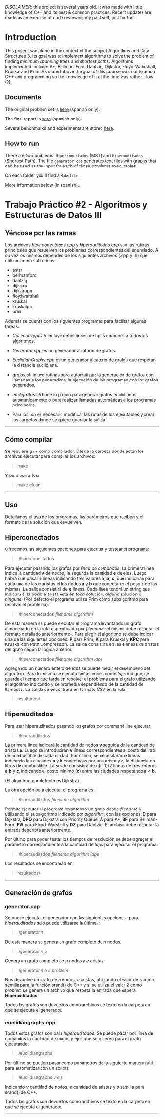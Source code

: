 _DISCLAIMER_: this project is several years old. It was made with little knowledge of C++ and its best & common practices. Recent updates are made as an exercise of code reviewing my past self, just for fun.

# Introduction

This project was done in the context of the subject Algorithms and Data Structures 3. Its goal was to implement algorithms to solve the problem of finding _minimum spanning trees_ and _shortest paths_. Algorithms implemented include: A*, Bellman-Ford, Dantzig, Dijkstra, Floyd-Wahrshall, Kruskal and Prim. As stated above the goal of this course was not to teach C++ and programming so the knowledge of it at the time was rather... low (?).

## Documents

The original problem set is [here](docs/Enunciado.pdf) (spanish only).

The final report is [here](docs/Informe.pdf) (spanish only).

Several benchmarks and experiments are stored [here](experiments/).

## How to run

There are two problems: ```Hiperconectados``` (MST) and ``Hiperauditados`` (Shortest Path). The file ```generator.cpp``` generates text files with graphs that can be used as the input for each of those problems executables.

On each folder you'll find a ``Makefile``.

More information below (in spanish)...

# Trabajo Práctico #2 - Algoritmos y Estructuras de Datos III

## Yéndose por las ramas

Los archivos *hiperconectados.cpp* y *hiperauditados.cpp* son las rutinas principales que resuelven los problemas correspondientes del enunciado. A su vez los mismos dependen de los siguientes archivos (.cpp y .h) que utilizan como subrutinas:

- astar
- bellmanford
- dantzig
- dijkstra
- dijkstrapq
- floydwarshall
- kruskal
- kruskalpc
- prim

Además se cuenta con los siguientes programas para facilitar algunas tareas:

- *CommonTypes.h* incluye definiciones de tipos comunes a todos los algoritmos.

- *Generator.cpp* es un generador aleatorio de grafos.

- *EuclidianGraphs.cpp* es un generador aleatorio de grafos que respetan la distancia euclidiana.

- *grafos.sh* inluye rutinas para automatizar: la generación de grafos con llamadas a los generador y la ejecución de los programas con los grafos generados.

- *eucligrafos.sh* hace lo propio para generar grafos euclidianos automáticamente o para realizar llamadas automáticas a los programas principales.

- Para los *.sh* es necesario modificar las rutas de los ejecutables y crear las carpetas donde se quiere guardar la salida.

---

## Cómo compilar

Se requiere *g++* como compilador. Desde la carpeta donde están los archivos ejecutar para compilar los archivos:

> make

Y para borrarlos:

> make clean

---

## Uso

Detallamos el uso de los programas, los parámetros que reciben y el formato de la solución que devuelven.

## Hiperconectados

Ofrecemos las siguientes opciones para ejecutar y testear el programa:

> ./hiperconectados

Para ejecutar pasando los grafos por *línea de comandos*. La primera línea indica la cantidad **v** de nodos, la segunda la cantidad **e** de ejes. Luego habrá que pasar **e** líneas indicando tres valores **a**, **b**, **c**, que indicarán para cada una de las **e** aristas el los nodos **a** y **b** que conectan y el peso **c** de las mismas. La salida consistirá de **e** líneas. Cada linea tendrá un string que indicará si la posible arista está en *toda* solución, *alguna* solución o *ninguna*. (Por defecto el programa utiliza Prim como subalgoritmo para resolver el problema).

> ./hiperconectados *filename* *algorithm*

De esta manera se puede ejecutar el programa levantando un grafo almacenado en la ruta especificada por *filename* -el mismo debe respetar el formato detallado anteriormente-. Para elegir el algoritmo se debe indicar una de las siguientes opciones: **P** para Prim, **K** para Kruskal y **KPC** para Kruskal con Path Compression. La salida consistira en las **e** líneas de aristas del grafo según la lógica anterior.

> ./hiperconectados *filename* *algorithm* *laps*

Agregando un número entero de *laps* se puede medir el desempeño del algoritmo. Para lo mismo se ejecuta tantas veces como *laps* indique, se guarda el tiempo que tarda en resolver el problema para el grafo utilizando el algoritmo indicando y se promedia dependiendo de la cantidad de llamadas. La salida se encontrará en formato CSV en la ruta:

> resultados/

## Hiperauditados

Para usar hiperauditados pasando los grafos por command line ejecutar:

> ./hiperauditados

La primera línea indicará la cantidad de nodos **v** seguida de la cantidad de aristas **e**. Luego se introducirán **v** líneas correspondientes al costo del litro de combustible de cada ciudad. Por último, se necesitarán **e** líneas indicando las ciudades **a** y **b** conectadas por una arista y **c**, la distancia en litros de combustible. La *salida* consistirá de n(n-1)/2 líneas de tres enteros **a** **b** y **c**, indicando el costo mínimo (**c**) entre las ciudades respetando **a** < **b**. 

(El algoritmo por defecto es Dijkstra)

La otra opción para ejecutar el programa es:

> ./hiperauditados *filename* *algorithm*

Permite ejecutar el programa levantando un grafo desde *filename* y utilizando el subalgoritmo indicado por *algorithm*, con las opciones: **D** para Dijkstra, **DPQ** para Dijkstra con Priority Queue, **A** para A*, **BF** para Bellman-Ford, **FW** para Floyd-Warshall y **DZ** para Dantzig. El archivo debe respetar la entrada descripta anteriormente.

Por último para poder testar los tiempos de resolución se debe agregar el parámetro correspondiente a la cantidad de *laps* para ejecutar el programa:

> ./hiperauditados *filename* *algorithm* *laps*

Los resultados se encontrarán en:

> resultados/

---
## Generación de grafos

### generator.cpp

Se puede ejecutar el generador con las siguientes opciones -para *hiperauditados* solo puede utilizarse la última-:

> ./generator *n*

De esta manera se genera un grafo completo de *n* nodos.

> ./generator *n* *e*

Genera un grafo completo de *n* nodos y *e* aristas.

> ./generator *n* *e* *s* *problem*

Nos devuelve un grafo de *n* nodos, *e* aristas, utilizando el valor de *s* como semilla para la función srand() de C++ y si se utiliza el valor 2 como *problem* se genera un archivo que respeta la entrada que espera **Hiperauditados**.

Todos los grafos son devueltos como archivos de texto en la carpeta en que se ejecuta el generador.

### euclidiangraphs.cpp

Todos estos grafos son para *hiperauditados*. Se puede pasar por línea de comandos la cantidad de nodos y ejes que se quieren para el grafo ejecutando:

> ./euclidiangraphs

Por último se pueden pasar como parámetros de la siguiente manera (útil para automatizar con un script):

> ./euclidiangraphs *v* *e* *s*

Indicando *v* cantidad de nodos, *e* cantidad de aristas y *s* semilla para srand() de C++.

Todos los grafos son devueltos como archivos de texto en la carpeta en que se ejecuta el generador.

---
